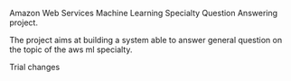 Amazon Web Services Machine Learning Specialty Question Answering project.

The project aims at building a system able to answer general question on the topic of the aws ml specialty.

Trial changes
